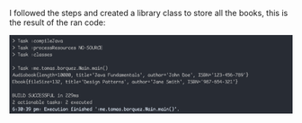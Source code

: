 I followed the steps and created a library class to store all the books, this is the result of the ran code:

<img src="src/main/java/me/tomas/borquez/proof-of-work.png">